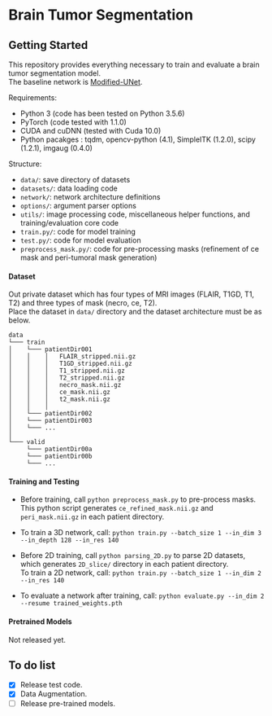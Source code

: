 # Brain Tumor Segmentation

## Getting Started
This repository provides everything necessary to train and evaluate a brain tumor segmentation model.\
The baseline network is [Modified-UNet](https://github.com/pykao/Modified-3D-UNet-Pytorch).

Requirements:
- Python 3 (code has been tested on Python 3.5.6)
- PyTorch (code tested with 1.1.0)
- CUDA and cuDNN (tested with Cuda 10.0)
- Python pacakges : tqdm, opencv-python (4.1), SimpleITK (1.2.0), scipy (1.2.1), imgaug (0.4.0)

Structure:
- ```data/```: save directory of datasets
- ```datasets/```: data loading code
- ```network/```: network architecture definitions
- ```options/```: argument parser options
- ```utils/```: image processing code, miscellaneous helper functions, and training/evaluation core code
- ```train.py/```: code for model training
- ```test.py/```: code for model evaluation
- ```preprocess_mask.py/```: code for pre-processing masks (refinement of ce mask and peri-tumoral mask generation)

#### Dataset
Out private dataset which has four types of MRI images (FLAIR, T1GD, T1, T2) and three types of mask (necro, ce, T2).\
Place the dataset in ```data/``` directory and the dataset architecture must be as below.
```
data
└─── train
│    └─── patientDir001
│    │    │   FLAIR_stripped.nii.gz
│    │    │   T1GD_stripped.nii.gz
│    │    │   T1_stripped.nii.gz
│    │    │   T2_stripped.nii.gz
│    │    │   necro_mask.nii.gz
│    │    │   ce_mask.nii.gz
│    │    │   t2_mask.nii.gz
│    │    │
│    └─── patientDir002
│    └─── patientDir003
│    └─── ...
│
└─── valid
     └─── patientDir00a
     └─── patientDir00b
     └─── ...
```

#### Training and Testing
- Before training, call ```python preprocess_mask.py``` to pre-process masks.\
This python script generates ```ce_refined_mask.nii.gz``` and ```peri_mask.nii.gz``` in each patient directory.

- To train a 3D network, call:
```python train.py --batch_size 1 --in_dim 3 --in_depth 128 --in_res 140```

- Before 2D training, call ```python parsing_2D.py``` to parse 2D datasets, which generates ```2D_slice/``` directory in each patient directory.\
To train a 2D network, call: ```python train.py --batch_size 1 --in_dim 2 --in_res 140```

- To evaluate a network after training, call: ```python evaluate.py --in_dim 2 --resume trained_weights.pth```

#### Pretrained Models
Not released yet.



## To do list
- [x] Release test code.
- [x] Data Augmentation.
- [ ] Release pre-trained models.